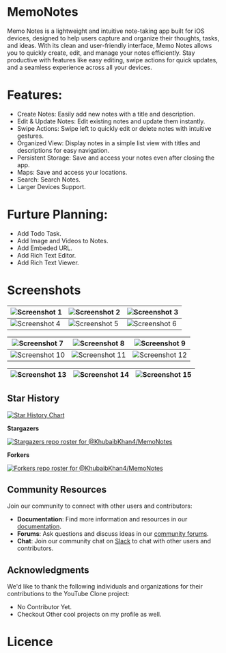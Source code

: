 # MemoNotes
Memo Notes is a lightweight and intuitive note-taking app built for iOS devices, designed to help users capture and organize their thoughts, tasks, and ideas. With its clean and user-friendly interface, Memo Notes allows you to quickly create, edit, and manage your notes efficiently. Stay productive with features like easy editing, swipe actions for quick updates, and a seamless experience across all your devices.

# Features:
- Create Notes: Easily add new notes with a title and description.
- Edit & Update Notes: Edit existing notes and update them instantly.
- Swipe Actions: Swipe left to quickly edit or delete notes with intuitive gestures.
- Organized View: Display notes in a simple list view with titles and descriptions for easy navigation.
- Persistent Storage: Save and access your notes even after closing the app.
- Maps: Save and access your locations.
- Search: Search Notes.
- Larger Devices Support.

# Furture Planning:
- Add Todo Task.
- Add Image and Videos to Notes.
- Add Embeded URL.
- Add Rich Text Editor.
- Add Rich Text Viewer.

# Screenshots

| ![Screenshot 1](https://github.com/KhubaibKhan4/MemoTask/blob/main/assests/1.png) | ![Screenshot 2](https://github.com/KhubaibKhan4/MemoTask/blob/main/assests/2.png) | ![Screenshot 3](https://github.com/KhubaibKhan4/MemoTask/blob/main/assests/3.png) |
|---|---|---|
| ![Screenshot 4](https://github.com/KhubaibKhan4/MemoTask/blob/main/assests/4.png) | ![Screenshot 5](https://github.com/KhubaibKhan4/MemoTask/blob/main/assests/5.png) | ![Screenshot 6](https://github.com/KhubaibKhan4/MemoTask/blob/main/assests/6.png) |

| ![Screenshot 7](https://github.com/KhubaibKhan4/MemoTask/blob/main/assests/7.png) | ![Screenshot 8](https://github.com/KhubaibKhan4/MemoTask/blob/main/assests/8.png) | ![Screenshot 9](https://github.com/KhubaibKhan4/MemoTask/blob/main/assests/9.png) |
|---|---|---|
| ![Screenshot 10](https://github.com/KhubaibKhan4/MemoTask/blob/main/assests/10.png) | ![Screenshot 11](https://github.com/KhubaibKhan4/MemoTask/blob/main/assests/11.png) | ![Screenshot 12](https://github.com/KhubaibKhan4/MemoTask/blob/main/assests/12.png) |

| ![Screenshot 13](https://github.com/KhubaibKhan4/MemoTask/blob/main/assests/13.png) | ![Screenshot 14](https://github.com/KhubaibKhan4/MemoTask/blob/main/assests/14.png) | ![Screenshot 15](https://github.com/KhubaibKhan4/MemoTask/blob/main/assests/15.png) |
|---|---|---|

## Star History

<a href="https://star-history.com/#KhubaibKhan4/MemoNotes&Date">
 <picture>
   <source media="(prefers-color-scheme: dark)" srcset="https://api.star-history.com/svg?repos=KhubaibKhan4/MemoNotes&type=Date&theme=dark" />
   <source media="(prefers-color-scheme: light)" srcset="https://api.star-history.com/svg?repos=KhubaibKhan4/MemoNotes&type=Date" />
   <img alt="Star History Chart" src="https://api.star-history.com/svg?repos=KhubaibKhan4/MemoNotes&type=Date" />
 </picture>
</a>

**Stargazers**

[![Stargazers repo roster for @KhubaibKhan4/MemoNotes](http://reporoster.com/stars/dark/KhubaibKhan4/MemoNotes)](https://github.com/KhubaibKhan4/MemoNotes/stargazers)

**Forkers**

[![Forkers repo roster for @KhubaibKhan4/MemoNotes](http://reporoster.com/forks/dark/KhubaibKhan4/MemoNotes)](https://github.com/KhubaibKhan4/MemoNotes/network/members)

## Community Resources
Join our community to connect with other users and contributors:

- **Documentation**: Find more information and resources in our [documentation](https://github.com/KhubaibKhan4/Youtube-Clone-KMP/wiki).
- **Forums**: Ask questions and discuss ideas in our [community forums](https://github.com/KhubaibKhan4/Youtube-Clone-KMP/discussions).
- **Chat**: Join our community chat on [Slack](https://join.slack.com/t/kotlinmultipl-gr51340/shared_invite/zt-2go24sz06-_lyxM2arRifMqwAPN2EzoA) to chat with other users and contributors.

## Acknowledgments
We'd like to thank the following individuals and organizations for their contributions to the YouTube Clone project:

- No Contributor Yet.
- Checkout Other cool projects on my profile as well.

# Licence 
